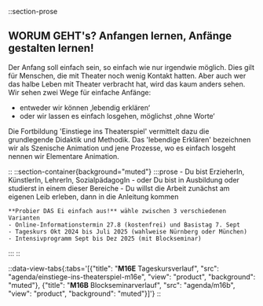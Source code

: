 ::section-prose
  
  ## **WORUM GEHT's?** Anfangen lernen, Anfänge gestalten lernen!
  
  Der Anfang soll einfach sein, so einfach wie nur irgendwie möglich. Dies gilt für Menschen, die mit Theater noch wenig Kontakt hatten. Aber auch wer das halbe Leben mit Theater verbracht hat, wird das kaum anders sehen.
  Wir sehen zwei Wege für einfache Anfänge:
  - entweder wir können ‚lebendig erklären‘
  - oder wir lassen es einfach losgehen, möglichst ‚ohne Worte‘
  
  Die Fortbildung 'Einstiege ins Theaterspiel' vermittelt dazu die grundlegende Didaktik und Methodik. Das 'lebendige Erklären' bezeichnen wir als Szenische Animation und jene Prozesse, wo es einfach losgeht nennen wir Elementare Animation.
  
::
::section-container{background="muted"}
  :::prose
    - Du bist ErzieherIn, KünstlerIn, LehrerIn, SozialpädagogIn
    - oder Du bist in Ausbildung oder studierst in einem dieser Bereiche
    - Du willst die Arbeit zunächst am eigenen Leib erleben, dann in die Anleitung kommen
    
    **Probier DAS Ei einfach aus!** wähle zwischen 3 verschiedenen Varianten
    - Online-Informationstermin 27.8 (kostenfrei) und Basistag 7. Sept
    - Tageskurs Okt 2024 bis Juli 2025 (wahlweise Nürnberg oder München)
    - Intensivprogramm Sept bis Dez 2025 (mit Blockseminar)
  :::
::

::data-view-tabs{:tabs='[{"title": "**M16E** Tageskursverlauf", "src": "agenda/einstiege-ins-theaterspiel-m16e",  "view": "product", "background": "muted"}, {"title": "**M16B** Blockseminarverlauf", "src": "agenda/m16b",  "view": "product", "background": "muted"}]'}
::
